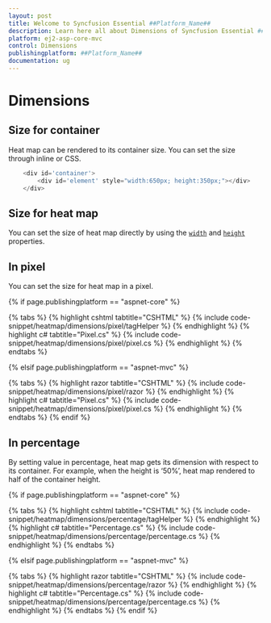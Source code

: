 ```yaml
---
layout: post
title: Welcome to Syncfusion Essential ##Platform_Name##
description: Learn here all about Dimensions of Syncfusion Essential ##Platform_Name## widgets based on HTML5 and jQuery.
platform: ej2-asp-core-mvc
control: Dimensions
publishingplatform: ##Platform_Name##
documentation: ug
---
```



# Dimensions

## Size for container

Heat map can be rendered to its container size. You can set the size through inline or CSS.

```javascript
    <div id='container'>
        <div id='element' style="width:650px; height:350px;"></div>
    </div>
```

## Size for heat map

You can  set the size of heat map directly by using the  [`width`](https://help.syncfusion.com/cr/aspnetcore-js2/Syncfusion.EJ2~Syncfusion.EJ2.HeatMap.HeatMap~Width.html) and [`height`](https://help.syncfusion.com/cr/aspnetcore-js2/Syncfusion.EJ2~Syncfusion.EJ2.HeatMap.HeatMap~Height.html) properties.

## In pixel

You can set the size for heat map in a pixel.

{% if page.publishingplatform == "aspnet-core" %}

{% tabs %}
{% highlight cshtml tabtitle="CSHTML" %}
{% include code-snippet/heatmap/dimensions/pixel/tagHelper %}
{% endhighlight %}
{% highlight c# tabtitle="Pixel.cs" %}
{% include code-snippet/heatmap/dimensions/pixel/pixel.cs %}
{% endhighlight %}
{% endtabs %}

{% elsif page.publishingplatform == "aspnet-mvc" %}

{% tabs %}
{% highlight razor tabtitle="CSHTML" %}
{% include code-snippet/heatmap/dimensions/pixel/razor %}
{% endhighlight %}
{% highlight c# tabtitle="Pixel.cs" %}
{% include code-snippet/heatmap/dimensions/pixel/pixel.cs %}
{% endhighlight %}
{% endtabs %}
{% endif %}



## In percentage

By setting value in percentage, heat map gets its dimension with respect to its container. For example, when the height is ‘50%’, heat map rendered to half of the container height.

{% if page.publishingplatform == "aspnet-core" %}

{% tabs %}
{% highlight cshtml tabtitle="CSHTML" %}
{% include code-snippet/heatmap/dimensions/percentage/tagHelper %}
{% endhighlight %}
{% highlight c# tabtitle="Percentage.cs" %}
{% include code-snippet/heatmap/dimensions/percentage/percentage.cs %}
{% endhighlight %}
{% endtabs %}

{% elsif page.publishingplatform == "aspnet-mvc" %}

{% tabs %}
{% highlight razor tabtitle="CSHTML" %}
{% include code-snippet/heatmap/dimensions/percentage/razor %}
{% endhighlight %}
{% highlight c# tabtitle="Percentage.cs" %}
{% include code-snippet/heatmap/dimensions/percentage/percentage.cs %}
{% endhighlight %}
{% endtabs %}
{% endif %}

